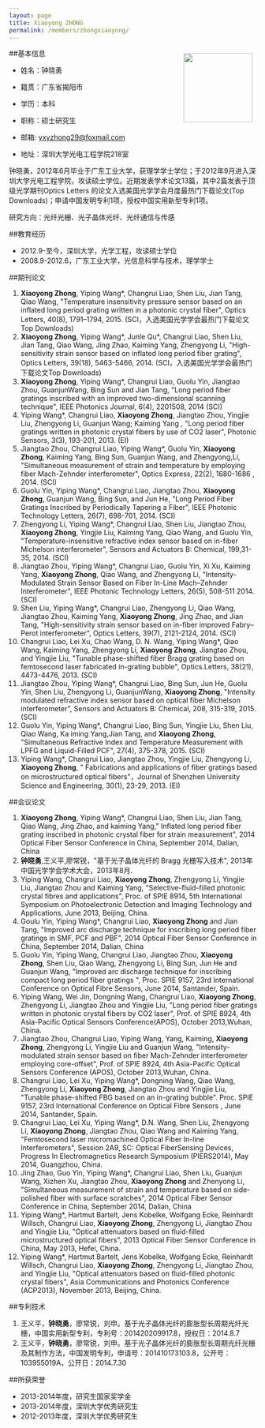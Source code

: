 ```yaml
---
layout: page
title: Xiaoyong ZHONG
permalink: /members/zhongxiaoyong/
---
```


<a href="{{ site.baseurl }}/members/zhongxiaoyong/">
<img src="{{ site.baseurl }}/images/zhongxiaoyong-140x203.jpg" style="width: 140px; float: right; margin: 10px" />
</a>

##基本信息
+ 姓名：钟晓勇

+ 籍贯：广东省揭阳市

+ 学历：本科

+ 职称：硕士研究生

+ 邮箱: yxyzhong29@foxmail.com

+ 地址：深圳大学光电工程学院218室

钟晓勇，2012年6月毕业于广东工业大学，获理学学士学位；于2012年9月进入深圳大学光电工程学院，攻读硕士学位。近期发表学术论文13篇，其中2篇发表于顶级光学期刊Optics Letters 的论文入选美国光学学会月度最热门下载论文(Top Downloads)；申请中国发明专利1项，授权中国实用新型专利1项。

研究方向：光纤光栅、光子晶体光纤、光纤通信与传感

##教育经历
+ 2012.9-至今，深圳大学，光学工程，攻读硕士学位
+ 2008.9-2012.6，广东工业大学，光信息科学与技术，理学学士

##期刊论文
1. **Xiaoyong Zhong**, Yiping Wang*, Changrui Liao, Shen Liu, Jian Tang, Qiao Wang, "Temperature insensitivity pressure sensor based on an inflated long period grating written in a photonic crystal fiber", Optics Letters, 40(8), 1791–1794, 2015. (SCI，入选美国光学学会最热门下载论文Top Downloads)<br>
2. **Xiaoyong Zhong**, Yiping Wang*, Junle Qu*, Changrui Liao, Shen Liu, Jian Tang, Qiao Wang, Jing Zhao, Kaiming Yang, Zhengyong Li, "High-sensitivity strain sensor based on inflated long period fiber grating", Optics Letters, 39(18), 5463-5466, 2014. (SCI，入选美国光学学会最热门下载论文Top Downloads)<br>
3. **Xiaoyong Zhong**, Yiping Wang*, Changrui Liao, Guolu Yin, Jiangtao Zhou, GuanjunWang, Bing Sun and Jian Tang, "Long period fiber gratings inscribed with an improved two-dimensional scanning technique", IEEE Photonics Journal, 6(4), 2201508, 2014 (SCI)<br>
4. Yiping Wang*, Changrui Liao, **Xiaoyong Zhong**, Jiangtao Zhou, Yingjie Liu, Zhengyong Li, Guanjun Wang; Kaiming Yang , "Long period fiber gratings written in photonic crystal fibers by use of CO2 laser", Photonic Sensors, 3(3), 193-201, 2013. (EI)<br>
5. Jiangtao Zhou, Changrui Liao, Yiping Wang*, Guolu Yin, **Xiaoyong Zhong**, Kaiming Yang, Bing Sun, Guanjun Wang, and Zhengyong,Li, "Simultaneous measurement of strain and temperature by employing fiber Mach-Zehnder interferometer", Optics Express, 22(2), 1680-1686 , 2014.  (SCI)<br>
6. Guolu Yin, Yiping Wang*, Changrui Liao, Jiangtao Zhou, **Xiaoyong Zhong**, Guanjun Wang, Bing Sun, and Jun He, "Long Period Fiber Gratings Inscribed by Periodically Tapering a Fiber", IEEE Photonic Technology Letters, 26(7), 698-701, 2014.  (SCI)<br>
7. Zhengyong Li, Yiping Wang*, Changrui Liao, Shen Liu, Jiangtao Zhou, **Xiaoyong Zhong**, Yingjie Liu, Kaiming Yang, Qiao Wang, and Guolu Yin, "Temperature-insensitive refractive index sensor based on in-fiber Michelson interferometer", Sensors and Actuators B: Chemical, 199,31-35, 2014. (SCI)<br>
8. Jiangtao Zhou, Yiping Wang*, Changrui Liao, Guolu Yin, Xi Xu, Kaiming Yang, **Xiaoyong Zhong**, Qiao Wang, and Zhengyong Li, "Intensity-Modulated Strain Sensor Based on Fiber In-Line Mach–Zehnder Interferometer", IEEE Photonic Technology Letters, 26(5), 508-511 2014. (SCI)<br>
9. Shen Liu, Yiping Wang*, Changrui Liao, Zhengyong Li, Qiao Wang, Jiangtao Zhou, Kaiming Yang, **Xiaoyong Zhong**, Jing Zhao, and Jian Tang, "High-sensitivity strain sensor based on in-fiber improved Fabry–Perot interferometer", Optics Letters, 39(7), 2121-2124, 2014. (SCI)<br>
10. Changrui Liao, Lei Xu, Chao Wang, D. N. Wang, Yiping Wang*, Qiao Wang, Kaiming Yang, Zhengyong Li, **Xiaoyong Zhong**, Jiangtao Zhou, and Yingjie Liu, "Tunable phase-shifted fiber Bragg grating based on femtosecond laser fabricated in-grating bubble", Optics.Letters, 38(21), 4473-4476, 2013. (SCI)<br>
11. Jiangtao Zhou, Yiping Wang*, Changrui Liao, Bing Sun, Jun He, Guolu Yin, Shen Liu, Zhengyong Li, GuanjunWang, **Xiaoyong Zhong**, "Intensity modulated refractive index sensor based on optical fiber Michelson interferometer", Sensors and Actuators B: Chemical, 208, 315-319, 2015. (SCI)<br>
12. Guolu Yin, Yiping Wang*, Changrui Liao, Bing Sun, Yingjie Liu, Shen Liu, Qiao Wang, Ka iming Yang,Jian Tang, and **Xiaoyong Zhong**, "Simultaneous Refractive Index and Temperature Measurement with LPFG and Liquid-Filled PCF", 27(4), 375-378, 2015. (SCI)<br>
13. Yiping Wang*, Changrui Liao, Jiangtao Zhou, Yingjie Liu, Zhengyong Li, **Xiaoyong Zhong**, " Fabrications and applications of fiber gratings based on microstructured optical fibers"，Journal of Shenzhen University Science and Engineering, 30(1), 23-29, 2013. (EI) 

##会议论文
1. **Xiaoyong Zhong**, Yiping Wang*, Changrui Liao, Shen Liu, Jian Tang, Qiao Wang, Jing Zhao, and kaiming Yang," Inflated long period fiber grating inscribed in photonic crystal fiber for strain measurement", 2014 Optical Fiber Sensor Conference in China, September 2014, Dalian, China<br>
2. **钟晓勇**,王义平,廖常锐，"基于光子晶体光纤的 Bragg 光栅写入技术", 2013年中国光学学会学术大会，2013年8月.<br>
3. Yiping Wang, Changrui Liao, **Xiaoyong Zhong**, Zhengyong Li, Yingjie Liu, Jiangtao Zhou and Kaiming Yang, "Selective-fluid-filled photonic crystal fibres and applications", Proc. of SPIE 8914, 5th International Symposium on Photoelectronic Detection and Imaging Technology and Applications, June 2013, Beijing, China.<br>
4. Goulu Yin, Yiping Wang*, Changrui Liao, **Xiaoyong Zhong** and Jian Tang, "Improved arc discharge technique for inscribing long period fiber gratings in SMF, PCF and PBF", 2014 Optical Fiber Sensor Conference in China, September 2014, Dalian, China<br> 
5. Guolu Yin, Yiping Wang, Changrui Liao, Jiangtao Zhou, **Xiaoyong Zhong**, Shen Liu, Qiao Wang, Zhengyong Li, Bing Sun, Jun He and Guanjun Wang, "Improved arc discharge technique for inscribing compact long period fiber gratings ", Proc. SPIE 9157, 23rd International Conference on Optical Fibre Sensors, June 2014, Santander, Spain.<br>
6. Yiping Wang, Wei Jin, Dongning Wang, Changrui Liao, **Xiaoyong Zhong**, Zhengyong Li, Jiangtao Zhou and Yingjie Liu, "Long period fiber gratings written in photonic crystal fibers by CO2 laser", Prof. of SPIE 8924, 4th Asia-Pacific Optical Sensors Conference(APOS), October 2013,Wuhan, China.<br>
7. Jiangtao Zhou, Changrui Liao, Yiping Wang, Yang, Kaiming, **Xiaoyong Zhong**, Zhengyong Li, Yingjie Liu and Guanjun Wang, "Intensity-modulated strain sensor based on fiber Mach-Zehnder interferometer employing core-offset", Prof. of SPIE 8924, 4th Asia-Pacific Optical Sensors Conference (APOS), October 2013,Wuhan, China.<br>
8. Changrui Liao, Lei Xu, Yiping Wang*, Dongning Wang, Qiao Wang, Zhengyong Li, **Xiaoyong Zhong**, Jiangtao Zhou and Yingjie Liu, "Tunable phase-shifted FBG based on an in-grating bubble". Proc. SPIE 9157, 23rd International Conference on Optical Fibre Sensors , June 2014, Santander, Spain.<br>
9. Changrui Liao, Lei Xu, Yiping Wang*, D.N. Wang, Shen Liu, Zhengyong Li, **Xiaoyong Zhong**, Jiangtao Zhou, Qiao Wang and Kaiming Yang, "Femtosecond laser micromachined Optical Fiber In-line Interferometers", Session 2A9, SC: Optical FiberSensing Devices, Progress In Electromagnetics Research Symposium (PIERS2014), May 2014, Guangzhou, China.<br>
10. Jing Zhao, Guo Yin, Yiping Wang*, Changrui Liao, Shen Liu, Guanjun Wang, Xizhen Xu, Jiangtao Zhou, **Xiaoyong Zhong** and Zhenyong Li, "Simultaneous measurement of strain and temperature based on side-polished fiber with surface scratches", 2014 Optical Fiber Sensor Conference in China, September 2014, Dalian, China<br>
11. Yiping Wang*, Hartmut Bartelt, Jens Kobelke, Wolfgang Ecke, Reinhardt Willsch, Changrui Liao, **Xiaoyong Zhong**, Zhengyong Li, Jiangtao Zhou and Yingjie Liu, "Optical attenuators based on fluid-filled microstructured optical fibers", 2013 Optical Fiber Sensor Conference in China, May 2013, Hefei, China.<br>
12. Yiping Wang*, Hartmut Bartelt, Jens Kobelke, Wolfgang Ecke, Reinhardt Willsch, Changrui Liao, **Xiaoyong Zhong**, Zhengyong Li, Jiangtao Zhou, and Yingjie Liu, "Optical attenuators based on fluid-filled photonic crystal fibers", Asia Communications and Photonics Conference (ACP2013), November 2013, Beijing, China.<br>

##专利技术
1. 王义平，**钟晓勇**，廖常锐，刘申。基于光子晶体光纤的膨胀型长周期光纤光栅，中国实用新型专利，专利号：201420209917.8，授权日：2014.8.7
2. 王义平，**钟晓勇**，廖常锐，刘申。基于光子晶体光纤的膨胀型长周期光纤光栅及其制作方法，中国发明专利，申请号：201410173103.8，公开号：103955019A，公开日：2014.7.30

##所获荣誉
+ 2013-2014年度，研究生国家奖学金
+ 2013-2014年度，深圳大学优秀研究生
+ 2012-2013年度，深圳大学优秀研究生